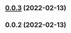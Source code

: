 ## [0.0.3](https://github.com/tinyhelpdesk/demo-plugin/compare/v0.0.2...v0.0.3) (2022-02-13)

## 0.0.2 (2022-02-13)

